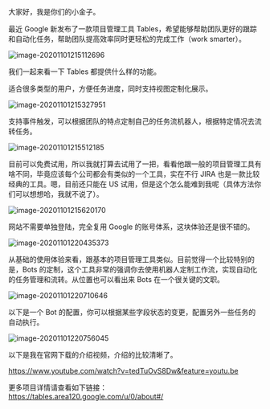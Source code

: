 大家好，我是你们的小金子。

最近 Google 新发布了一款项目管理工具 Tables，希望能够帮助团队更好的跟踪和自动化任务，帮助团队提高效率同时更轻松的完成工作（work smarter）。

![image-20201101215112696](https://7465-test-3c9b5e-books-1301492295.tcb.qcloud.la/mac_github_images/compress_image-20201101215112696.png)

我们一起来看一下 Tables 都提供什么样的功能。

适合很多类型的用户，方便任务进度，同时支持视图定制化展示。

![image-20201101215327951](https://7465-test-3c9b5e-books-1301492295.tcb.qcloud.la/mac_github_images/compress_image-20201101215327951.png)

支持事件触发，可以根据团队的特点定制自己的任务流机器人，根据特定情况去流转任务。

![image-20201101215512185](https://7465-test-3c9b5e-books-1301492295.tcb.qcloud.la/mac_github_images/compress_image-20201101215512185.png)

目前可以免费试用，所以我就打算去试用了一把，看看他跟一般的项目管理工具有啥不同，毕竟应该每个公司都会有类似的一个工具，实在不行 JIRA 也是一款比较经典的工具。嗯，目前还只能在 US 试用，但是这个怎么能难到我呢（具体方法你们可以想想哈，我就不说了）。

![image-20201101215620170](https://7465-test-3c9b5e-books-1301492295.tcb.qcloud.la/mac_github_images/compress_image-20201101215620170.png)

网站不需要单独登陆，完全复用 Google 的账号体系，这块体验还是很不错的。

![image-20201101220435373](https://7465-test-3c9b5e-books-1301492295.tcb.qcloud.la/mac_github_images/compress_image-20201101220435373.png)

从基础的使用体验来看，跟基本的项目管理工具类似。目前觉得一个比较特别的是，Bots 的定制，这个工具非常的强调你去使用机器人定制工作流，实现自动化的任务管理和流转。从位置也可以看出来 Bots 在一个很关键的文职。

![image-20201101220710646](https://7465-test-3c9b5e-books-1301492295.tcb.qcloud.la/mac_github_images/compress_image-20201101220710646.png)

以下是一个 Bot 的配置，你可以根据某些字段状态的变更，配置另外一些任务的自动执行。

![image-20201101220756045](https://7465-test-3c9b5e-books-1301492295.tcb.qcloud.la/mac_github_images/compress_image-20201101220756045.png)

以下是我在官网下载的介绍视频，介绍的比较清晰了。

https://www.youtube.com/watch?v=tedTuOvS8Dw&feature=youtu.be

更多项目详情请查看如下链接：https://tables.area120.google.com/u/0/about#/